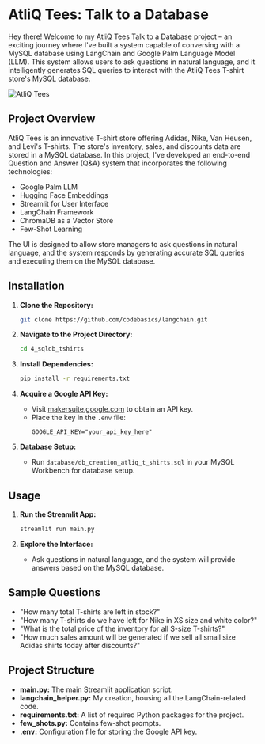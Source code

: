 # AtliQ Tees: Talk to a Database

Hey there! Welcome to my AtliQ Tees Talk to a Database project – an exciting journey where I've built a system capable of conversing with a MySQL database using LangChain and Google Palm Language Model (LLM). This system allows users to ask questions in natural language, and it intelligently generates SQL queries to interact with the AtliQ Tees T-shirt store's MySQL database.

![AtliQ Tees](atliq_tees.png)

## Project Overview

AtliQ Tees is an innovative T-shirt store offering Adidas, Nike, Van Heusen, and Levi's T-shirts. The store's inventory, sales, and discounts data are stored in a MySQL database. In this project, I've developed an end-to-end Question and Answer (Q&A) system that incorporates the following technologies:

- Google Palm LLM
- Hugging Face Embeddings
- Streamlit for User Interface
- LangChain Framework
- ChromaDB as a Vector Store
- Few-Shot Learning

The UI is designed to allow store managers to ask questions in natural language, and the system responds by generating accurate SQL queries and executing them on the MySQL database.

## Installation

1. **Clone the Repository:**
   ```bash
   git clone https://github.com/codebasics/langchain.git
   ```

2. **Navigate to the Project Directory:**
   ```bash
   cd 4_sqldb_tshirts
   ```

3. **Install Dependencies:**
   ```bash
   pip install -r requirements.txt
   ```

4. **Acquire a Google API Key:**
   - Visit [makersuite.google.com](https://makersuite.google.com/) to obtain an API key.
   - Place the key in the `.env` file:
     ```env
     GOOGLE_API_KEY="your_api_key_here"
     ```

5. **Database Setup:**
   - Run `database/db_creation_atliq_t_shirts.sql` in your MySQL Workbench for database setup.

## Usage

1. **Run the Streamlit App:**
   ```bash
   streamlit run main.py
   ```

2. **Explore the Interface:**
   - Ask questions in natural language, and the system will provide answers based on the MySQL database.

## Sample Questions

- "How many total T-shirts are left in stock?"
- "How many T-shirts do we have left for Nike in XS size and white color?"
- "What is the total price of the inventory for all S-size T-shirts?"
- "How much sales amount will be generated if we sell all small size Adidas shirts today after discounts?"

## Project Structure

- **main.py:** The main Streamlit application script.
- **langchain_helper.py:** My creation, housing all the LangChain-related code.
- **requirements.txt:** A list of required Python packages for the project.
- **few_shots.py:** Contains few-shot prompts.
- **.env:** Configuration file for storing the Google API key.
